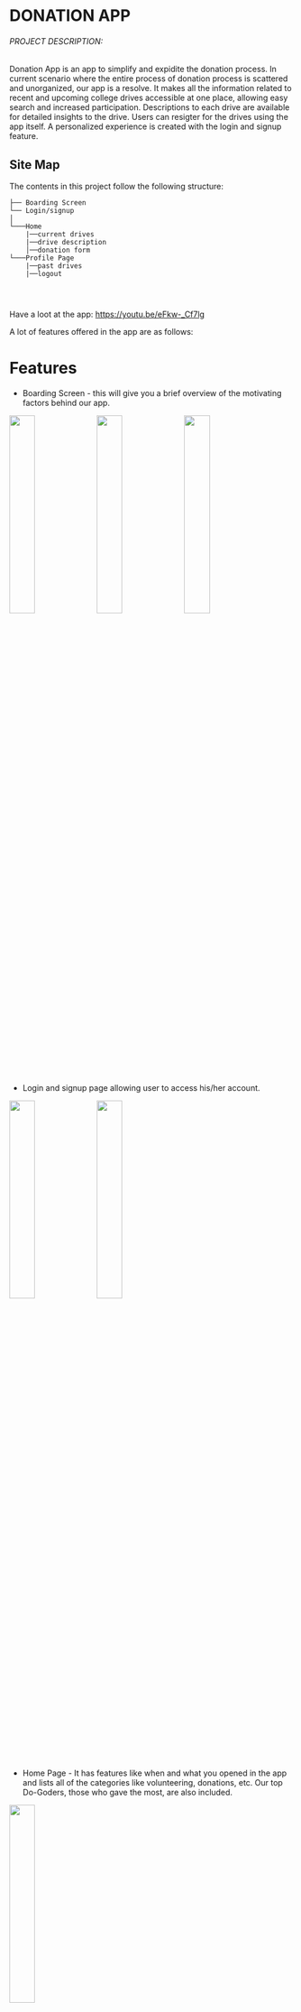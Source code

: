 
# DONATION APP

<h6> PROJECT DESCRIPTION: </h6>
Donation App is an app to simplify and expidite the donation process. In current scenario where the entire process of donation process is scattered and unorganized, our app is a resolve. It makes all the information related to recent and upcoming college drives accessible at one place, allowing easy search and increased participation.
Descriptions to each drive are available for detailed insights to the drive. Users can resigter for the drives using the app itself. A personalized experience is created with the login and signup feature.



## Site Map
The contents in this project follow the following structure:

```
├── Boarding Screen
└── Login/signup
│
└───Home
    |──current drives
    |──drive description
    │──donation form
└───Profile Page
    |──past drives
    |──logout

  
  

```
Have a loot at the app:
https://youtu.be/eFkw-_Cf7lg

A lot of features offered in the app are as follows:
# Features

* Boarding Screen - this will give you a brief overview of the motivating factors behind our app. 
<p float="left">   
<img src="https://user-images.githubusercontent.com/94682086/212464594-2d638e54-4e27-4ba2-a50a-674193b8c473.jpeg" width=30%>
<img src="https://user-images.githubusercontent.com/94682086/212464581-033ca5a7-2711-4b83-98a4-787b8adda823.jpeg" width=30%>
<img src="https://user-images.githubusercontent.com/94682086/212464589-c2ee37f4-e99f-4c98-bbdd-61b34bc3793e.jpeg" width=30%>
</p>

* Login and signup page allowing user to access his/her account.
<p float="left">
<img src="https://user-images.githubusercontent.com/94682086/212465859-636a347d-cee5-4ea7-a1ef-bf27b66ea5b9.jpeg" width=30%>
<img src="https://user-images.githubusercontent.com/94682086/212465881-c6f45490-6fb2-41a9-938c-8cff241b7c6e.jpeg" width=30%>
</p>

* Home Page - It has features like when and what you opened in the app and lists all of the categories like volunteering, donations, etc. Our top Do-Goders, those who gave the most, are also included.       
<img src="https://user-images.githubusercontent.com/104531927/212486530-12caa4a9-6329-484c-9ba6-7e939dd5528d.jpeg" width=30%>
                                    
* Donation Drive page gives list of upcoming and recent donation drives.
<img src="https://user-images.githubusercontent.com/94682086/212465901-5a86ae99-51ba-4f25-a5bb-ee3b9ebcb855.jpeg" width=30%>

* Donation description giving the overview each drive and option to donate for the same.
<img src="https://user-images.githubusercontent.com/104531927/212479749-29ef16f7-0a03-4fa9-8b22-8d63667f1869.jpeg" width=30%>        
                                    
* Form - It contains all of the necessary information about the person, such as name, email, phone number, address, password, and confirmation.
<img src="https://user-images.githubusercontent.com/104531927/212479961-25cf7496-a510-4d48-bfed-2916e23326a6.jpeg" width=30%>

        
* Profile Page - This includes options like changing your password, visiting our website, notification setting, Celestial Biscuit IGDTUW and editing your details. Additionally, it has links to social media platforms that allow one to interact with society.
<img src="https://user-images.githubusercontent.com/104531927/212479678-546908a4-c76f-413d-a0b3-dae7fd6037f0.jpeg" width=30%>
 
* Edit Profile Page - One can change their photo, name, email, location, and phone number and then save the changes.
<img src="https://user-images.githubusercontent.com/104531927/212486479-cce41f59-eaa2-4cbc-9f93-a96236a1d9ec.jpeg" width=30%>

* About Us Page - The page which introduces the user to our marvelous team members!!
<img src="https://user-images.githubusercontent.com/104531927/212486633-970d9c0b-065b-416f-b6db-f650ca55a107.jpeg" width=30%>

# Contributions
Contributed by:
* Nikhila       <a href="https://www.linkedin.com/in/know-nikhila-k-s" target="blank"><img align="center" src="https://raw.githubusercontent.com/rahuldkjain/github-profile-readme-generator/master/src/images/icons/Social/linked-in-alt.svg" alt="nikita-garg-819800220" height="20" width="20" /></a>
* Nikita Garg       <a href="https://linkedin.com/in/nikita-garg-819800220" target="blank"><img align="center" src="https://raw.githubusercontent.com/rahuldkjain/github-profile-readme-generator/master/src/images/icons/Social/linked-in-alt.svg" alt="nikita-garg-819800220" height="20" width="20" /></a>
* Nikita Medhi      <a href="https://www.linkedin.com/in/nikita-medhi-6aa899239/" target="blank"><img align="center" src="https://raw.githubusercontent.com/rahuldkjain/github-profile-readme-generator/master/src/images/icons/Social/linked-in-alt.svg" alt="nikita-garg-819800220" height="20" width="20" /></a>
* Sehaj     <a href="https://www.linkedin.com/in/sehaj-kapoor-4bbb6020b" target="blank"><img align="center" src="https://raw.githubusercontent.com/rahuldkjain/github-profile-readme-generator/master/src/images/icons/Social/linked-in-alt.svg" alt="nikita-garg-819800220" height="20" width="20" /></a>
* Shreel Trivedi        <a href="https://www.linkedin.com/in/shreel-trivedi-932993207" target="blank"><img align="center" src="https://raw.githubusercontent.com/rahuldkjain/github-profile-readme-generator/master/src/images/icons/Social/linked-in-alt.svg" alt="nikita-garg-819800220" height="20" width="20" /></a>
* Shuchita Bhutani      <a href="https://www.linkedin.com/in/shuchita-bhutani-69b882200" target="blank"><img align="center" src="https://raw.githubusercontent.com/rahuldkjain/github-profile-readme-generator/master/src/images/icons/Social/linked-in-alt.svg" alt="nikita-garg-819800220" height="20" width="20" /></a>
* Simran Joon       <a href="https://www.linkedin.com/company/celestial-biscuit-igdtuw/" target="blank"><img align="center" src="https://raw.githubusercontent.com/rahuldkjain/github-profile-readme-generator/master/src/images/icons/Social/linked-in-alt.svg" alt="nikita-garg-819800220" height="20" width="20" /></a>



